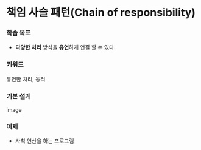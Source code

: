 # 책임 사슬 패턴(Chain of responsibility) 

### 학습 목표
- **다양한 처리** 방식을 **유연**하게 연결 할 수 있다.

### 키워드
유연한 처리, 동적

### 기본 설계
image

### 예제
- 사칙 연산을 하는 프로그램
